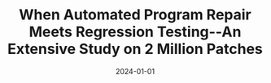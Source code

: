 ---
title: "When Automated Program Repair Meets Regression Testing--An Extensive Study on 2 Million Patches"
collection: publications
permalink: /publication/2024-01-01-When-Automated-Program-Repair-Meets-Regression-Testing-An-Extensive-Study-on-2-Million-Patches
date: 2024-01-01
venue: 'ACM Transactions on Software Engineering and Methodology'
citation: ' Yiling Lou,  Jun Yang,  Samuel Benton,  Dan Hao,  Lin Tan,  Zhenpeng Chen,  Lu Zhang,  Lingming Zhang, &quot;When Automated Program Repair Meets Regression Testing--An Extensive Study on 2 Million Patches.&quot; ACM Transactions on Software Engineering and Methodology, 2024.'
---